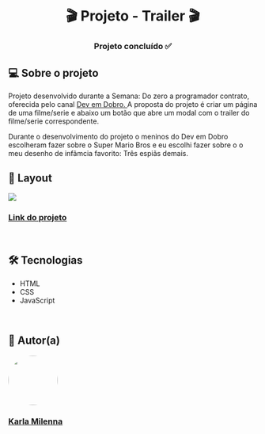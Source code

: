 <h1 align="center"> 🎬 Projeto - Trailer 🎬</h1>

<h3 align="center"> 
	Projeto concluído ✅
</h3>

<h2>💻 Sobre o projeto</h2>
<p>Projeto desenvolvido durante a Semana: Do zero a programador contrato, oferecida pelo canal <a href="https://www.youtube.com/@DevemDobro" target="-blank">Dev em Dobro. </a>A proposta do projeto é criar um página de uma filme/serie e abaixo um botão que abre um modal com o trailer do filme/serie correspondente.</p> 

<p>Durante o desenvolvimento do projeto o meninos do Dev em Dobro escolheram fazer sobre o Super Mario Bros e eu escolhi fazer sobre o o meu desenho de infãmcia favorito: Três espiãs demais.</p>


<h2>🎨 Layout</h2>
<img src="src/imagens/gif-projeto.gif"/>
<h3><a href="https://kamilenna.github.io/projeto-trailer/">Link do projeto</a></h3>

<br>

<h2>🛠 Tecnologias</h2>
<ul>
    <li>HTML</li>
    <li>CSS</li>
    <li>JavaScript</li>
</ul>

<br>

<h2>🦸 Autor(a)</h2>
<a href="https://karlamilenna.netlify.app/">
 <img style="border-radius: 50%;" src="https://avatars.githubusercontent.com/u/62101215?v=4" width="100px;" alt=""/>
 <br />
 <h3><b>Karla Milenna</b></h3></a>
